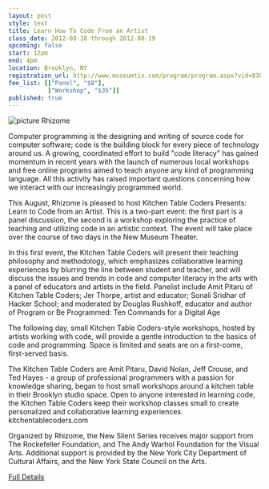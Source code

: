 ```yaml
---
layout: post
style: text
title: Learn How To Code From an Artist
class_date: 2012-08-18 through 2012-08-19
upcoming: false
start: 12pm
end: 4pm
location: Brooklyn, NY
registration_url: http://www.museumtix.com/program/program.aspx?vid=830&pid=5515013&pvt=new
fee_list: [["Panel", "$8"],
           ["Workshop", "$35"]]
published: true
---
```


![picture Rhizome](http://kitchentablecoders.com/img/comp.jpg)

Computer programming is the designing and writing of source code for
computer software; code is the building block for every piece of
technology around us. A growing, coordinated effort to build "code
literacy" has gained momentum in recent years with the launch of
numerous local workshops and free online programs aimed to teach
anyone any kind of programming language. All this activity has raised
important questions concerning how we interact with our increasingly
programmed world.

This August, Rhizome is pleased to host Kitchen Table Coders Presents:
Learn to Code from an Artist. This is a two-part event: the first part
is a panel discussion, the second is a workshop exploring the practice
of teaching and utilizing code in an artistic context. The event will
take place over the course of two days in the New Museum Theater.

In this first event, the Kitchen Table Coders will present their
teaching philosophy and methodology, which emphasizes collaborative
learning experiences by blurring the line between student and teacher,
and will discuss the issues and trends in code and computer literacy
in the arts with a panel of educators and artists in the
field. Panelist include Amit Pitaru of Kitchen Table Coders; Jer
Thorpe, artist and educator; Sonali Sridhar of Hacker School; and
moderated by Douglas Rushkoff, educator and author of Program or Be
Programmed: Ten Commands for a Digital Age

The following day, small Kitchen Table Coders-style workshops, hosted
by artists working with code, will provide a gentle introduction to
the basics of code and programming. Space is limited and seats are on
a first-come, first-served basis.

The Kitchen Table Coders are Amit Pitaru, David Nolan, Jeff Crouse,
and Ted Hayes - a group of professional programmers with a passion for
knowledge sharing, began to host small workshops around a kitchen
table in their Brooklyn studio space. Open to anyone interested in
learning code, the Kitchen Table Coders keep their workshop classes
small to create personalized and collaborative learning
experiences. kitchentablecoders.com

Organized by Rhizome, the New Silent Series receives major support
from The Rockefeller Foundation, and The Andy Warhol Foundation for
the Visual Arts. Additional support is provided by the New York City
Department of Cultural Affairs, and the New York State Council on the
Arts.

[Full Details](http://rhizome.org/events/kitchen-table-coders-panel/)
